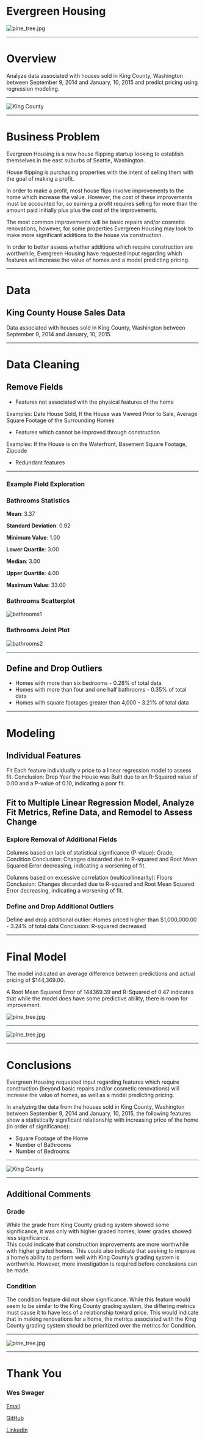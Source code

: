 # Evergreen Housing
![pine_tree.jpg](https://github.com/wswager/evergreen_housing/blob/main/images/pine_tree.jpg)
***
# Overview

Analyze data associated with houses sold in King County, Washington between September 9, 2014 and January, 10, 2015 and predict pricing using regression modeling.
***
![King County](https://github.com/wswager/evergreen_housing/blob/main/images/king_county.jpg)
***
# Business Problem

Evergreen Housing is a new house flipping startup looking to establish themselves in the east suburbs of Seattle, Washington.

House flipping is purchasing properties with the intent of selling them with the goal of making a profit.

In order to make a profit, most house flips involve improvements to the home which increase the value.  However, the cost of these improvements must be accounted for, so earning a profit requires selling for more than the amount paid initially plus plus the cost of the improvements.  

The most common improvements will be basic repairs and/or cosmetic renovations, however, for some properties Evergreen Housing may look to make more significant additions to the house via construction.

In order to better assess whether additions which require construction are worthwhile, Evergreen Housing have requested input regarding which features will increase the value of homes and a model predicting pricing. 
***
# Data
## King County House Sales Data

Data associated with houses sold in King County, Washington between September 9, 2014 and January, 10, 2015.
***
# Data Cleaning

## Remove Fields
* Features not associated with the physical features of the home

Examples: Date House Sold, If the House was Viewed Prior to Sale, Average Square Footage of the Surrounding Homes

* Features which cannot be improved through construction

Examples: If the House is on the Waterfront, Basement Square Footage, Zipcode

* Redundant features
***
### Example Field Exploration

### Bathrooms Statistics
**Mean**: 3.37

**Standard Deviation**: 0.92

**Minimum Value**: 1.00

**Lower Quartile**: 3.00

**Median**: 3.00

**Upper Quartile**: 4.00

**Maximum Value**: 33.00

### Bathrooms Scatterplot
![bathrooms1](https://github.com/wswager/evergreen_housing/blob/main/images/ex_bathrooms1.png)

### Bathrooms Joint Plot
![bathrooms2](https://github.com/wswager/evergreen_housing/blob/main/images/ex_bathrooms2.png)
***
## Define and Drop Outliers
* Homes with more than six bedrooms - 0.28% of total data
* Homes with more than four and one half bathrooms - 0.35% of total data
* Homes with square footages greater than 4,000 - 3.21% of total data
***
# Modeling

## Individual Features
Fit Each feature individually v price to a linear regression model to assess fit.
  Conclusion: Drop Year the House was Built due to an R-Squared value of 0.00 and a P-value of 0.10, indicating a poor fit.

## Fit to Multiple Linear Regression Model, Analyze Fit Metrics, Refine Data, and Remodel to Assess Change
### Explore Removal of Additional Fields
Columns based on lack of statistical significance (P-vlaue): Grade, Condition
  Conclusion: Changes discarded due to R-squared and Root Mean Squared Error decreasing, indicating a worsening of fit.

Columns based on excessive correlation (multicollinearity): Floors
  Conclusion: Changes discarded due to R-squared and Root Mean Squared Error decreasing, indicating a worsening of fit.

### Define and Drop Additional Outliers
Define and drop additional outlier: Homes priced higher than $1,000,000.00 - 3.24% of total data
  Conclusion: R-squared decreased 

***
# Final Model
The model indicated an average difference between predictions and actual pricing of $144,369.00.

A Root Mean Squared Error of 144369.39 and R-Squared of 0.47 indicates that while the model does have some predictive ability, there is room for improvement.

![pine_tree.jpg](https://github.com/wswager/evergreen_housing/blob/main/images/model.png)
***
![pine_tree.jpg](https://github.com/wswager/evergreen_housing/blob/main/images/pine_tree.jpg)
***
# Conclusions

Evergreen Housing requested input regarding features which require construction (beyond basic repairs and/or cosmetic renovations) will increase the value of homes, as well as a model predicting pricing.

In analyzing the data from the houses sold in King County, Washington between September 9, 2014 and January, 10, 2015, the following features show a statistically significant relationship with increasing price of the home (in order of significance):

* Square Footage of the Home
* Number of Bathrooms
* Number of Bedrooms
***
![King County](https://github.com/wswager/evergreen_housing/blob/main/images/king_county.jpg)
***
## Additional Comments

### Grade
While the grade from King County grading system showed some significance, it was only with higher graded homes; lower grades showed less significance.  
This could indicate that construction improvements are more worthwhile with higher graded homes.
This could also indicate that seeking to improve a home’s ability to perform well with King County’s grading system is worthwhile.
However, more investigation is required before conclusions can be made.

### Condition
The condition feature did not show significance.
While this feature would seem to be similar to the King County grading system, the differing metrics must cause it to have less of a relationship toward price.
This would indicate that in making renovations for a home, the metrics associated with the King County grading system should be prioritized over the metrics for Condition.
***
![pine_tree.jpg](https://github.com/wswager/evergreen_housing/blob/main/images/pine_tree.jpg)
***
# Thank You

### Wes Swager
[Email](mail.westin.swager@lsventures.com)

[GitHub](https://github.com/wswager)

[LinkedIn](linkedin.com/in/wes-swager-36a84a2a)
